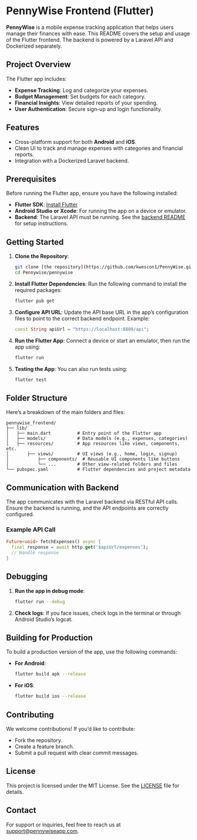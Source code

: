 # PennyWise Frontend (Flutter)

**PennyWise** is a mobile expense tracking application that helps users manage their finances with ease. This README covers the setup and usage of the Flutter frontend. The backend is powered by a Laravel API and Dockerized separately.

## Project Overview

The Flutter app includes:

- **Expense Tracking**: Log and categorize your expenses.
- **Budget Management**: Set budgets for each category.
- **Financial Insights**: View detailed reports of your spending.
- **User Authentication**: Secure sign-up and login functionality.

## Features

- Cross-platform support for both **Android** and **iOS**.
- Clean UI to track and manage expenses with categories and financial reports.
- Integration with a Dockerized Laravel backend.

## Prerequisites

Before running the Flutter app, ensure you have the following installed:

- **Flutter SDK**: [Install Flutter](https://flutter.dev/docs/get-started/install)
- **Android Studio or Xcode**: For running the app on a device or emulator.
- **Backend**: The Laravel API must be running. See the [backend README](../pennywise_backend/README.md) for setup instructions.

## Getting Started

1. **Clone the Repository**:

   ```bash
   git clone [the repository](https://github.com/kwescon1/PennyWise.git)
   cd Pennywise/pennywise
   ```

2. **Install Flutter Dependencies**:
   Run the following command to install the required packages:

   ```bash
   flutter pub get
   ```

3. **Configure API URL**:
   Update the API base URL in the app’s configuration files to point to the correct backend endpoint. Example:

   ```dart
   const String apiUrl = "https://localhost:8889/api";
   ```

4. **Run the Flutter App**:
   Connect a device or start an emulator, then run the app using:

   ```bash
   flutter run
   ```

5. **Testing the App**:
   You can also run tests using:
   ```bash
   flutter test
   ```

## Folder Structure

Here’s a breakdown of the main folders and files:

```
pennywise_frontend/
├── lib/
│   ├── main.dart          # Entry point of the Flutter app
│   ├── models/            # Data models (e.g., expenses, categories)
│   ├── resources/         # App resources like views, components, etc.
│       ├── views/         # UI views (e.g., home, login, signup)
│           ├── components/  # Reusable UI components like buttons
│           └── ...        # Other view-related folders and files
└── pubspec.yaml           # Flutter dependencies and project metadata
```

## Communication with Backend

The app communicates with the Laravel backend via RESTful API calls. Ensure the backend is running, and the API endpoints are correctly configured.

### Example API Call

```dart
Future<void> fetchExpenses() async {
  final response = await http.get('$apiUrl/expenses');
  // Handle response
}
```

## Debugging

1. **Run the app in debug mode**:

   ```bash
   flutter run --debug
   ```

2. **Check logs**:
   If you face issues, check logs in the terminal or through Android Studio’s logcat.

## Building for Production

To build a production version of the app, use the following commands:

- **For Android**:

  ```bash
  flutter build apk --release
  ```

- **For iOS**:
  ```bash
  flutter build ios --release
  ```

## Contributing

We welcome contributions! If you’d like to contribute:

- Fork the repository.
- Create a feature branch.
- Submit a pull request with clear commit messages.

## License

This project is licensed under the MIT License. See the [LICENSE](../LICENSE) file for details.

## Contact

For support or inquiries, feel free to reach us at support@pennywiseapp.com.
